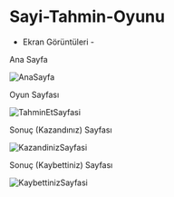 # Sayi-Tahmin-Oyunu
- Ekran Görüntüleri -

Ana Sayfa

![AnaSayfa](https://user-images.githubusercontent.com/84927381/168469289-ad717eab-2322-4053-b2e9-492a20330749.png)

Oyun Sayfası

![TahminEtSayfasi](https://user-images.githubusercontent.com/84927381/168469291-f9f54f75-a59f-45f0-8ee9-df34640683c9.png)

Sonuç (Kazandınız) Sayfası

![KazandinizSayfasi](https://user-images.githubusercontent.com/84927381/168469297-f81e007b-6312-4f84-b1c2-0744f8664fd3.png)

Sonuç (Kaybettiniz) Sayfası

![KaybettinizSayfasi](https://user-images.githubusercontent.com/84927381/168469298-f68dfcc5-2b7f-4540-94e0-2b72cb453e36.png)
